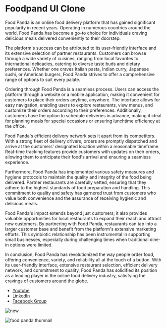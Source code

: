 # Foodpand UI Clone

Food Panda is an online food delivery platform that has gained significant popularity in recent years. Operating in numerous countries around the world, Food Panda has become a go-to choice for individuals craving delicious meals delivered conveniently to their doorstep.

The platform's success can be attributed to its user-friendly interface and its extensive selection of partner restaurants. Customers can browse through a wide variety of cuisines, ranging from local favorites to international delicacies, catering to diverse taste buds and dietary preferences. Whether one craves Italian pasta, Indian curry, Japanese sushi, or American burgers, Food Panda strives to offer a comprehensive range of options to suit every palate.

Ordering through Food Panda is a seamless process. Users can access the platform through a website or a mobile application, making it convenient for customers to place their orders anytime, anywhere. The interface allows for easy navigation, enabling users to explore restaurants, view menus, and customize their orders according to their preferences. Additionally, customers have the option to schedule deliveries in advance, making it ideal for planning meals for special occasions or ensuring lunchtime efficiency at the office.

Food Panda's efficient delivery network sets it apart from its competitors. With a strong fleet of delivery drivers, orders are promptly dispatched and arrive at the customers' designated location within a reasonable timeframe. Real-time tracking features provide customers with updates on their orders, allowing them to anticipate their food's arrival and ensuring a seamless experience.

Furthermore, Food Panda has implemented various safety measures and hygiene protocols to maintain the quality and integrity of the food being delivered. Partner restaurants are carefully vetted, ensuring that they adhere to the highest standards of food preparation and handling. This commitment to quality and safety has garnered trust from customers who value both convenience and the assurance of receiving hygienic and delicious meals.

Food Panda's impact extends beyond just customers; it also provides valuable opportunities for local restaurants to expand their reach and attract new customers. By partnering with Food Panda, restaurants can tap into a larger customer base and benefit from the platform's extensive marketing efforts. This symbiotic relationship has been instrumental in supporting small businesses, especially during challenging times when traditional dine-in options were limited.

In conclusion, Food Panda has revolutionized the way people order food, offering convenience, variety, and reliability all at the touch of a button. With its user-friendly interface, extensive restaurant selection, efficient delivery network, and commitment to quality, Food Panda has solidified its position as a leading player in the online food delivery industry, satisfying the cravings of customers around the globe. 
- [Youtube](https://youtu.be/bCS1ddMT_sU)
- [LinkedIn](https://www.linkedin.com/in/axiftaj/)
- [Facebook Group](https://www.facebook.com/aaxiftaj)


![new](https://user-images.githubusercontent.com/47206155/161398166-7d2af7f3-490f-4f1c-ae9b-be288597f25e.png)


![food panda thumnail](https://user-images.githubusercontent.com/47206155/161398035-b2531a0a-1a44-4bc4-b422-041cdd699824.png)
